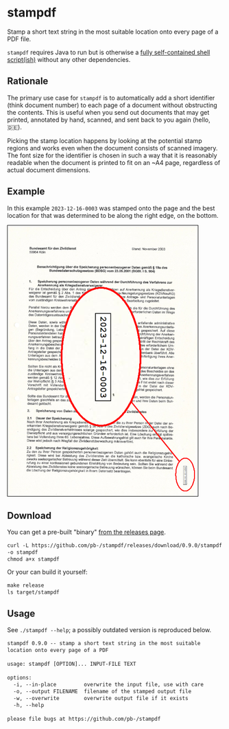 # stampdf

Stamp a short text string in the most suitable location onto every page of a PDF file.

`stampdf` requires Java to run but is otherwise a [fully self-contained shell script(ish)](https://github.com/pb-/stampdf/releases) without any other dependencies.


## Rationale

The primary use case for `stampdf` is to automatically add a short identifier (think document number) to each page of a document without obstructing the contents. This is useful when you send out documents that may get printed, annotated by hand, scanned, and sent back to you again (hello, 🇩🇪).

Picking the stamp location happens by looking at the potential stamp regions and works even when the document consists of scanned imagery. The font size for the identifier is chosen in such a way that it is reasonably readable when the document is printed to fit on an ~A4 page, regardless of actual document dimensions.


## Example

In this example `2023-12-16-0003` was stamped onto the page and the best location for that was determined to be along the right edge, on the bottom.

![Example](assets/example.png)


## Download

You can get a pre-built "binary" [from the releases page](https://github.com/pb-/stampdf/releases).

```shell
curl -L https://github.com/pb-/stampdf/releases/download/0.9.0/stampdf -o stampdf
chmod a+x stampdf
```

Or your can build it yourself:

```shell
make release
ls target/stampdf
```


## Usage

See `./stampdf --help`; a possibly outdated version is reproduced below.

```
stampdf 0.9.0 -- stamp a short text string in the most suitable location onto every page of a PDF

usage: stampdf [OPTION]... INPUT-FILE TEXT

options:
  -i, --in-place         overwrite the input file, use with care
  -o, --output FILENAME  filename of the stamped output file
  -w, --overwrite        overwrite output file if it exists
  -h, --help

please file bugs at https://github.com/pb-/stampdf
```
